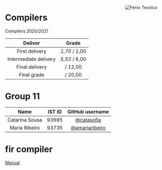 <a href="http://fenix.tecnico.ulisboa.pt"><img align="right" src="https://fenix.tecnico.ulisboa.pt/api/bennu-portal/configuration/logo" alt="Fenix Tecnico"></a>

# Compilers
Compilers 2020/2021

| Deliver                | Grade 				  |
| :-------------------:  | :----------:   |
| First delivery         | *1,70* / 2,00  |
| Intermediate delivery  | *5,53* / 6,00  |
| Final delivery	       |        / 12,00 |
| Final grade	           |        / 20,00 |

# Group 11
| Name                | IST ID 				  |   GitHub username                                    |
| :----------------:  | :----------:    | :-----------------------------------------------:    |
| Catarina Sousa      |   93695         |   [@catasofia](https://github.com/catasofia)         |
| Maria Ribeiro       |   93735         |   [@amariaribeiro](https://github.com/amariaribeiro) |

# fir compiler
[Manual](https://web.tecnico.ulisboa.pt/~david.matos/w/pt/index.php/Compiladores/Projecto_de_Compiladores/Projecto_2020-2021/Manual_de_Refer%C3%AAncia_da_Linguagem_FIR)

